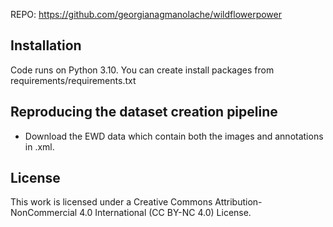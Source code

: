 REPO: https://github.com/georgianagmanolache/wildflowerpower

## Installation
Code runs on Python 3.10. You can create install packages from requirements/requirements.txt

## Reproducing the dataset creation pipeline

* Download the EWD data which contain both the images and annotations in .xml.

## License
This work is licensed under a Creative Commons Attribution-NonCommercial 4.0 International (CC BY-NC 4.0) License.

